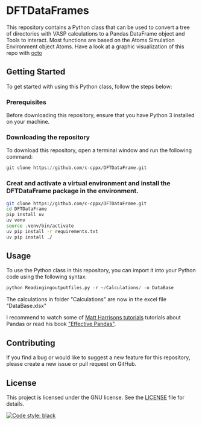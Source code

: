 # DFTDataFrames

This repository contains a Python class that can be used to convert a tree of directories with VASP calculations to a Pandas DataFrame object and Tools to interact. Most functions are based on the
Atoms Simulation Environment object Atoms. Have a look at a graphic visualization of this repo with [octo](https://mango-dune-07a8b7110.1.azurestaticapps.net/?repo=c-cppx%2FDFTDataFrame)

## Getting Started

To get started with using this Python class, follow the steps below:

### Prerequisites

Before downloading this repository, ensure that you have Python 3 installed on your machine.

### Downloading the repository

To download this repository, open a terminal window and run the following command:

```python
git clone https://github.com/c-cppx/DFTDataFrame.git
```

### Creat and activate a virtual environment and install the DFTDataFrame package in the environment.

```bash
git clone https://github.com/c-cppx/DFTDataFrame.git
cd DFTDataFrame
pip install uv
uv venv
source .venv/bin/activate
uv pip install -r requirements.txt
uv pip install ./

```

## Usage

To use the Python class in this repository, you can import it into your Python code using the following syntax:

```python
python Readingingoutputfiles.py -r ~/Calculations/ -o DataBase
```

The calculations in folder "Calculations" are now in the excel file "DataBase.xlsx"

I recommend to watch some of [Matt Harrisons tutorials](https://www.youtube.com/results?search_query=matt+harrison+effective+pandas) tutorials about Pandas or read his book ["Effective Pandas"](https://store.metasnake.com/effective-pandas-book).

## Contributing

If you find a bug or would like to suggest a new feature for this repository, please create a new issue or pull request on GitHub.

## License

This project is licensed under the GNU license. See the [LICENSE](LICENSE) file for details.

[![Code style: black](https://img.shields.io/badge/code%20style-black-000000.svg)](https://github.com/psf/black)
